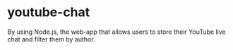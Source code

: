 # youtube-chat
By using Node.js, the web-app that allows users to store their YouTube live chat and filter them by author.
